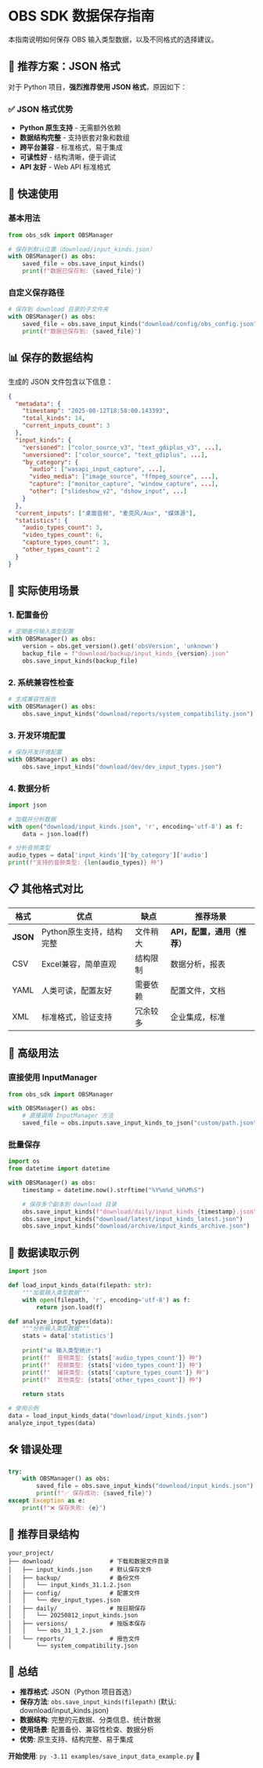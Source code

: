# OBS SDK 数据保存指南

本指南说明如何保存 OBS 输入类型数据，以及不同格式的选择建议。

## 🎯 推荐方案：JSON 格式

对于 Python 项目，**强烈推荐使用 JSON 格式**，原因如下：

### ✅ JSON 格式优势
- **Python 原生支持** - 无需额外依赖
- **数据结构完整** - 支持嵌套对象和数组
- **跨平台兼容** - 标准格式，易于集成
- **可读性好** - 结构清晰，便于调试
- **API 友好** - Web API 标准格式

## 🚀 快速使用

### 基本用法
```python
from obs_sdk import OBSManager

# 保存到默认位置（download/input_kinds.json）
with OBSManager() as obs:
    saved_file = obs.save_input_kinds()
    print(f"数据已保存到: {saved_file}")
```

### 自定义保存路径
```python
# 保存到 download 目录的子文件夹
with OBSManager() as obs:
    saved_file = obs.save_input_kinds("download/config/obs_config.json")
    print(f"数据已保存到: {saved_file}")
```

## 📊 保存的数据结构

生成的 JSON 文件包含以下信息：

```json
{
  "metadata": {
    "timestamp": "2025-08-12T18:58:00.143393",
    "total_kinds": 14,
    "current_inputs_count": 3
  },
  "input_kinds": {
    "versioned": ["color_source_v3", "text_gdiplus_v3", ...],
    "unversioned": ["color_source", "text_gdiplus", ...],
    "by_category": {
      "audio": ["wasapi_input_capture", ...],
      "video_media": ["image_source", "ffmpeg_source", ...],
      "capture": ["monitor_capture", "window_capture", ...],
      "other": ["slideshow_v2", "dshow_input", ...]
    }
  },
  "current_inputs": ["桌面音频", "麦克风/Aux", "媒体源"],
  "statistics": {
    "audio_types_count": 3,
    "video_types_count": 6,
    "capture_types_count": 3,
    "other_types_count": 2
  }
}
```

## 🎯 实际使用场景

### 1. 配置备份
```python
# 定期备份输入类型配置
with OBSManager() as obs:
    version = obs.get_version().get('obsVersion', 'unknown')
    backup_file = f"download/backup/input_kinds_{version}.json"
    obs.save_input_kinds(backup_file)
```

### 2. 系统兼容性检查
```python
# 生成兼容性报告
with OBSManager() as obs:
    obs.save_input_kinds("download/reports/system_compatibility.json")
```

### 3. 开发环境配置
```python
# 保存开发环境配置
with OBSManager() as obs:
    obs.save_input_kinds("download/dev/dev_input_types.json")
```

### 4. 数据分析
```python
import json

# 加载并分析数据
with open("download/input_kinds.json", 'r', encoding='utf-8') as f:
    data = json.load(f)

# 分析音频类型
audio_types = data['input_kinds']['by_category']['audio']
print(f"支持的音频类型: {len(audio_types)} 种")
```

## 📋 其他格式对比

| 格式 | 优点 | 缺点 | 推荐场景 |
|------|------|------|----------|
| **JSON** | Python原生支持，结构完整 | 文件稍大 | **API，配置，通用（推荐）** |
| CSV | Excel兼容，简单直观 | 结构限制 | 数据分析，报表 |
| YAML | 人类可读，配置友好 | 需要依赖 | 配置文件，文档 |
| XML | 标准格式，验证支持 | 冗余较多 | 企业集成，标准 |

## 🔧 高级用法

### 直接使用 InputManager
```python
from obs_sdk import OBSManager

with OBSManager() as obs:
    # 直接调用 InputManager 方法
    saved_file = obs.inputs.save_input_kinds_to_json("custom/path.json")
```

### 批量保存
```python
import os
from datetime import datetime

with OBSManager() as obs:
    timestamp = datetime.now().strftime("%Y%m%d_%H%M%S")

    # 保存多个副本到 download 目录
    obs.save_input_kinds(f"download/daily/input_kinds_{timestamp}.json")
    obs.save_input_kinds("download/latest/input_kinds_latest.json")
    obs.save_input_kinds("download/archive/input_kinds_archive.json")
```

## 📖 数据读取示例

```python
import json

def load_input_kinds_data(filepath: str):
    """加载输入类型数据"""
    with open(filepath, 'r', encoding='utf-8') as f:
        return json.load(f)

def analyze_input_types(data):
    """分析输入类型数据"""
    stats = data['statistics']
    
    print("📊 输入类型统计:")
    print(f"  音频类型: {stats['audio_types_count']} 种")
    print(f"  视频类型: {stats['video_types_count']} 种")
    print(f"  捕获类型: {stats['capture_types_count']} 种")
    print(f"  其他类型: {stats['other_types_count']} 种")
    
    return stats

# 使用示例
data = load_input_kinds_data("download/input_kinds.json")
analyze_input_types(data)
```

## 🛠️ 错误处理

```python
try:
    with OBSManager() as obs:
        saved_file = obs.save_input_kinds("download/input_kinds.json")
        print(f"✅ 保存成功: {saved_file}")
except Exception as e:
    print(f"❌ 保存失败: {e}")
```

## 📁 推荐目录结构

```
your_project/
├── download/                # 下载和数据文件目录
│   ├── input_kinds.json     # 默认保存文件
│   ├── backup/              # 备份文件
│   │   └── input_kinds_31.1.2.json
│   ├── config/              # 配置文件
│   │   └── dev_input_types.json
│   ├── daily/               # 按日期保存
│   │   └── 20250812_input_kinds.json
│   ├── versions/            # 按版本保存
│   │   └── obs_31_1_2.json
│   └── reports/             # 报告文件
│       └── system_compatibility.json
```

## 🎉 总结

- **推荐格式**: JSON（Python 项目首选）
- **保存方法**: `obs.save_input_kinds(filepath)` (默认: download/input_kinds.json)
- **数据结构**: 完整的元数据、分类信息、统计数据
- **使用场景**: 配置备份、兼容性检查、数据分析
- **优势**: 原生支持、结构完整、易于集成

**开始使用**: `py -3.11 examples/save_input_data_example.py` 🚀
